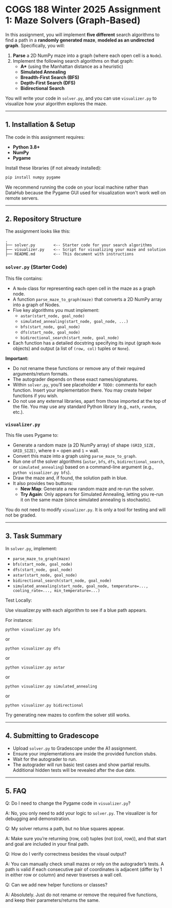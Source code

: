 # COGS 188 Winter 2025 Assignment 1: Maze Solvers (Graph-Based)

In this assignment, you will implement **five different** search algorithms to find a path in a **randomly generated maze**, **modeled as an undirected graph**. Specifically, you will:

1. **Parse** a 2D NumPy maze into a graph (where each open cell is a `Node`).
2. Implement the following search algorithms on that graph:
   - **A\*** (using the Manhattan distance as a heuristic)  
   - **Simulated Annealing**  
   - **Breadth-First Search (BFS)**  
   - **Depth-First Search (DFS)**  
   - **Bidirectional Search**  

You will write your code in `solver.py`, and you can use `visualizer.py` to visualize how your algorithm explores the maze.  

---

## 1. Installation & Setup

The code in this assignment requires:

- **Python 3.8+**
- **NumPy**
- **Pygame**

Install these libraries (if not already installed):

```bash
pip install numpy pygame
```

We recommend running the code on your local machine rather than DataHub because the Pygame GUI used for visualization won't work well on remote servers.

---

## 2. Repository Structure

The assignment looks like this:

```plaintext
.
├── solver.py        <-- Starter code for your search algorithms
├── visualizer.py    <-- Script for visualizing your maze and solution
├── README.md        <-- This document with instructions
```

### `solver.py` (Starter Code)

This file contains:

* A `Node` class for representing each open cell in the maze as a graph node.
* A function `parse_maze_to_graph(maze)` that converts a 2D NumPy array into a graph of Nodes.
* Five key algorithms you must implement:
  * `astar(start_node, goal_node)`
  * `simulated_annealing(start_node, goal_node, ...)`
  * `bfs(start_node, goal_node)`
  * `dfs(start_node, goal_node)`
  * `bidirectional_search(start_node, goal_node)`
* Each function has a detailed docstring specifying its input (graph `Node` objects) and output (a list of `(row, col)` tuples or `None`).

**Important:**

* Do not rename these functions or remove any of their required arguments/return formats.
* The autograder depends on these exact names/signatures.
* Within `solver.py`, you’ll see placeholder `# TODO:` comments for each function. Insert your implementation there. You may create helper functions if you wish.
* Do not use any external libraries, apart from those imported at the top of the file. You may use any standard Python library (e.g., `math`, `random`, etc.).

### `visualizer.py`

This file uses Pygame to:

* Generate a random maze (a 2D NumPy array) of shape `(GRID_SIZE, GRID_SIZE)`, where `0` = open and `1` = wall.
* Convert this maze into a graph using `parse_maze_to_graph`.
* Run one of the solver algorithms (`astar`, `bfs`, `dfs`, `bidirectional_search`, or `simulated_annealing`) based on a command-line argument (e.g., `python visualizer.py bfs`).
* Draw the maze and, if found, the solution path in blue.
* It also provides two buttons:
   * **New Map**: Generate a new random maze and re-run the solver.
   * **Try Again**: Only appears for Simulated Annealing, letting you re-run it on the same maze (since simulated annealing is stochastic).

You do not need to modify `visualizer.py`. It is only a tool for testing and will not be graded.

---

## 3. Task Summary

In `solver.py`, implement:

* `parse_maze_to_graph(maze)`
* `bfs(start_node, goal_node)`
* `dfs(start_node, goal_node)`
* `astar(start_node, goal_node)`
* `bidirectional_search(start_node, goal_node)`
* `simulated_annealing(start_node, goal_node, temperature=..., cooling_rate=..., min_temperature=...)`

Test Locally:

Use visualizer.py with each algorithm to see if a blue path appears.

For instance:

```
python visualizer.py bfs
```

or

```
python visualizer.py dfs
```

or

```
python visualizer.py astar
```

or

```
python visualizer.py simulated_annealing
```

or

```
python visualizer.py bidirectional
```

Try generating new mazes to confirm the solver still works.

---

## 4. Submitting to Gradescope

* Upload `solver.py` to Gradescope under the A1 assignment.
* Ensure your implementations are inside the provided function stubs.
* Wait for the autograder to run.
* The autograder will run basic test cases and show partial results. Additional hidden tests will be revealed after the due date.

---

## 5. FAQ

Q: Do I need to change the Pygame code in `visualizer.py`?

A: No, you only need to add your logic to `solver.py`. The visualizer is for debugging and demonstration.

Q: My solver returns a path, but no blue squares appear.

A: Make sure you’re returning (row, col) tuples (not (col, row)), and that start and goal are included in your final path.

Q: How do I verify correctness besides the visual output?

A: You can manually check small mazes or rely on the autograder’s tests. A path is valid if each consecutive pair of coordinates is adjacent (differ by 1 in either row or column) and never traverses a wall cell.

Q: Can we add new helper functions or classes?

A: Absolutely. Just do not rename or remove the required five functions, and keep their parameters/returns the same.